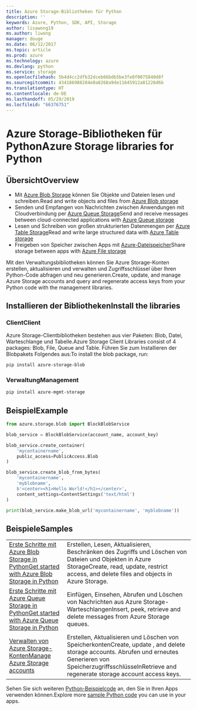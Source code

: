 ```yaml
---
title: Azure Storage-Bibliotheken für Python
description: ''
keywords: Azure, Python, SDK, API, Storage
author: lisawong19
ms.author: liwong
manager: douge
ms.date: 06/12/2017
ms.topic: article
ms.prod: azure
ms.technology: azure
ms.devlang: python
ms.service: storage
ms.openlocfilehash: 5b4d4cc2dfb32dceb66bdb5be3fe0f0075840d8f
ms.sourcegitcommit: 434186988284e0a8268a9de11645912a81226d6b
ms.translationtype: HT
ms.contentlocale: de-DE
ms.lasthandoff: 05/29/2019
ms.locfileid: "66376751"
---
```

# <a name="azure-storage-libraries-for-python"></a><span data-ttu-id="1c7ff-103">Azure Storage-Bibliotheken für Python</span><span class="sxs-lookup"><span data-stu-id="1c7ff-103">Azure Storage libraries for Python</span></span>

## <a name="overview"></a><span data-ttu-id="1c7ff-104">Übersicht</span><span class="sxs-lookup"><span data-stu-id="1c7ff-104">Overview</span></span>
- <span data-ttu-id="1c7ff-105">Mit [Azure Blob Storage](https://docs.microsoft.com/azure/storage/storage-python-how-to-use-blob-storage) können Sie Objekte und Dateien lesen und schreiben.</span><span class="sxs-lookup"><span data-stu-id="1c7ff-105">Read and write objects and files from [Azure Blob storage](https://docs.microsoft.com/azure/storage/storage-python-how-to-use-blob-storage)</span></span>
- <span data-ttu-id="1c7ff-106">Senden und Empfangen von Nachrichten zwischen Anwendungen mit Cloudverbindung per [Azure Queue Storage](https://docs.microsoft.com/azure/storage/storage-python-how-to-use-queue-storage)</span><span class="sxs-lookup"><span data-stu-id="1c7ff-106">Send and receive messages between cloud-connected applications with [Azure Queue storage](https://docs.microsoft.com/azure/storage/storage-python-how-to-use-queue-storage)</span></span>
- <span data-ttu-id="1c7ff-107">Lesen und Schreiben von großen strukturierten Datenmengen per [Azure Table Storage](https://docs.microsoft.com/azure/storage/storage-python-how-to-use-table-storage)</span><span class="sxs-lookup"><span data-stu-id="1c7ff-107">Read and write large structured data with [Azure Table storage](https://docs.microsoft.com/azure/storage/storage-python-how-to-use-table-storage)</span></span> 
- <span data-ttu-id="1c7ff-108">Freigeben von Speicher zwischen Apps mit [Azure-Dateispeicher](https://docs.microsoft.com/azure/storage/storage-python-how-to-use-file-storage)</span><span class="sxs-lookup"><span data-stu-id="1c7ff-108">Share storage between apps with [Azure File storage](https://docs.microsoft.com/azure/storage/storage-python-how-to-use-file-storage)</span></span>

<span data-ttu-id="1c7ff-109">Mit den Verwaltungsbibliotheken können Sie Azure Storage-Konten erstellen, aktualisieren und verwalten und Zugriffsschlüssel über Ihren Python-Code abfragen und neu generieren.</span><span class="sxs-lookup"><span data-stu-id="1c7ff-109">Create, update, and manage Azure Storage accounts and query and regenerate access keys from your Python code with the management libraries.</span></span>

## <a name="install-the-libraries"></a><span data-ttu-id="1c7ff-110">Installieren der Bibliotheken</span><span class="sxs-lookup"><span data-stu-id="1c7ff-110">Install the libraries</span></span>

### <a name="client"></a><span data-ttu-id="1c7ff-111">Client</span><span class="sxs-lookup"><span data-stu-id="1c7ff-111">Client</span></span>

<span data-ttu-id="1c7ff-112">Azure Storage-Clientbibliotheken bestehen aus vier Paketen: Blob, Datei, Warteschlange und Tabelle.</span><span class="sxs-lookup"><span data-stu-id="1c7ff-112">Azure Storage Client Libraries consist of 4 packages: Blob, File, Queue and Table.</span></span> <span data-ttu-id="1c7ff-113">Führen Sie zum Installieren der Blobpakets Folgendes aus:</span><span class="sxs-lookup"><span data-stu-id="1c7ff-113">To install the blob package, run:</span></span>

```bash
pip install azure-storage-blob
```

### <a name="management"></a><span data-ttu-id="1c7ff-114">Verwaltung</span><span class="sxs-lookup"><span data-stu-id="1c7ff-114">Management</span></span>

```bash
pip install azure-mgmt-storage
```

## <a name="example"></a><span data-ttu-id="1c7ff-115">Beispiel</span><span class="sxs-lookup"><span data-stu-id="1c7ff-115">Example</span></span>
```python
from azure.storage.blob import BlockBlobService

blob_service = BlockBlobService(account_name, account_key)

blob_service.create_container(
    'mycontainername',
    public_access=PublicAccess.Blob
)

blob_service.create_blob_from_bytes(
    'mycontainername',
    'myblobname',
    b'<center><h1>Hello World!</h1></center>',
    content_settings=ContentSettings('text/html')
)

print(blob_service.make_blob_url('mycontainername', 'myblobname'))
```

## <a name="samples"></a><span data-ttu-id="1c7ff-116">Beispiele</span><span class="sxs-lookup"><span data-stu-id="1c7ff-116">Samples</span></span>

| | |
|--|--|
| [<span data-ttu-id="1c7ff-117">Erste Schritte mit Azure Blob Storage in Python</span><span class="sxs-lookup"><span data-stu-id="1c7ff-117">Get started with Azure Blob Storage in Python</span></span>](https://docs.microsoft.com/azure/storage/blobs/storage-python-how-to-use-blob-storage) | <span data-ttu-id="1c7ff-118">Erstellen, Lesen, Aktualisieren, Beschränken des Zugriffs und Löschen von Dateien und Objekten in Azure Storage</span><span class="sxs-lookup"><span data-stu-id="1c7ff-118">Create, read, update, restrict access, and delete files and objects in Azure Storage.</span></span> |
| [<span data-ttu-id="1c7ff-119">Erste Schritte mit Azure Queue Storage in Python</span><span class="sxs-lookup"><span data-stu-id="1c7ff-119">Get started with Azure Queue Storage in Python</span></span>](https://docs.microsoft.com/azure/storage/queues/storage-python-how-to-use-queue-storage) | <span data-ttu-id="1c7ff-120">Einfügen, Einsehen, Abrufen und Löschen von Nachrichten aus Azure Storage-Warteschlangen</span><span class="sxs-lookup"><span data-stu-id="1c7ff-120">Insert, peek, retrieve and delete messages from Azure Storage queues.</span></span> | 
| [<span data-ttu-id="1c7ff-121">Verwalten von Azure Storage-Konten</span><span class="sxs-lookup"><span data-stu-id="1c7ff-121">Manage Azure Storage accounts</span></span>](https://azure.microsoft.com/resources/samples/storage-python-manage) | <span data-ttu-id="1c7ff-122">Erstellen, Aktualisieren und Löschen von Speicherkonten</span><span class="sxs-lookup"><span data-stu-id="1c7ff-122">Create, update , and delete storage accounts.</span></span> <span data-ttu-id="1c7ff-123">Abrufen und erneutes Generieren von Speicherzugriffsschlüsseln</span><span class="sxs-lookup"><span data-stu-id="1c7ff-123">Retrieve and regenerate storage account access keys.</span></span>

<span data-ttu-id="1c7ff-124">Sehen Sie sich weiteren [Python-Beispielcode](https://azure.microsoft.com/resources/samples/?platform=python) an, den Sie in Ihren Apps verwenden können.</span><span class="sxs-lookup"><span data-stu-id="1c7ff-124">Explore more [sample Python code](https://azure.microsoft.com/resources/samples/?platform=python) you can use in your apps.</span></span>
